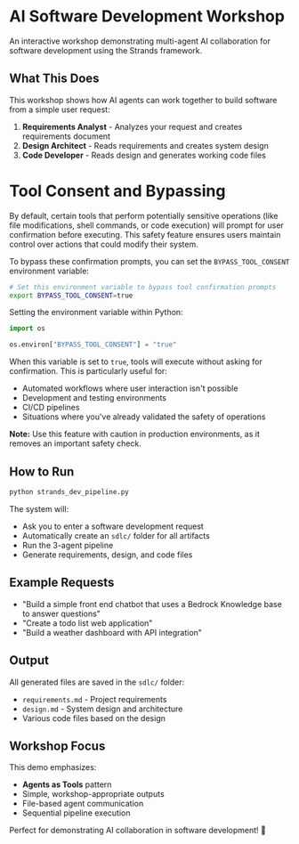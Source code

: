 # AI Software Development Workshop

An interactive workshop demonstrating multi-agent AI collaboration for software development using the Strands framework.

## What This Does

This workshop shows how AI agents can work together to build software from a simple user request:

1. **Requirements Analyst** - Analyzes your request and creates requirements document
2. **Design Architect** - Reads requirements and creates system design 
3. **Code Developer** - Reads design and generates working code files

# Tool Consent and Bypassing

By default, certain tools that perform potentially sensitive operations (like file modifications, shell commands, or code execution) will prompt for user confirmation before executing. This safety feature ensures users maintain control over actions that could modify their system.

To bypass these confirmation prompts, you can set the `BYPASS_TOOL_CONSENT` environment variable:

```bash
# Set this environment variable to bypass tool confirmation prompts
export BYPASS_TOOL_CONSENT=true
```

Setting the environment variable within Python:

```python
import os

os.environ["BYPASS_TOOL_CONSENT"] = "true"
```

When this variable is set to `true`, tools will execute without asking for confirmation. This is particularly useful for:

* Automated workflows where user interaction isn't possible
* Development and testing environments
* CI/CD pipelines
* Situations where you've already validated the safety of operations

**Note:** Use this feature with caution in production environments, as it removes an important safety check.

## How to Run

```bash
python strands_dev_pipeline.py
```

The system will:
- Ask you to enter a software development request
- Automatically create an `sdlc/` folder for all artifacts
- Run the 3-agent pipeline
- Generate requirements, design, and code files

## Example Requests

- "Build a simple front end chatbot that uses a Bedrock Knowledge base to answer questions"
- "Create a todo list web application"
- "Build a weather dashboard with API integration"

## Output

All generated files are saved in the `sdlc/` folder:
- `requirements.md` - Project requirements
- `design.md` - System design and architecture  
- Various code files based on the design

## Workshop Focus

This demo emphasizes:
- **Agents as Tools** pattern
- Simple, workshop-appropriate outputs
- File-based agent communication
- Sequential pipeline execution

Perfect for demonstrating AI collaboration in software development! 🚀